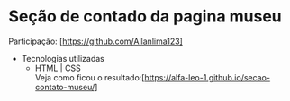 # Seção de contado da pagina museu
  Participação: [https://github.com/Allanlima123] 
  
- Tecnologias utilizadas
  - HTML | CSS    
   Veja como ficou o resultado:[https://alfa-leo-1.github.io/secao-contato-museu/]


